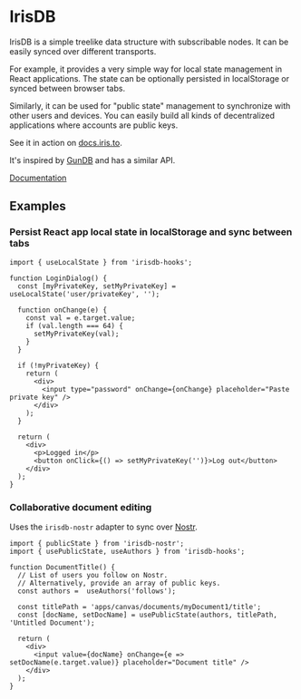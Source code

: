 IrisDB
======
IrisDB is a simple treelike data structure with subscribable nodes. It can be easily synced over different transports.
 
For example, it provides a very simple way for local state management in React applications. The state can be optionally persisted in localStorage or synced between browser tabs.

Similarly, it can be used for "public state" management to synchronize with other users and devices. You can easily build all kinds of decentralized applications where accounts are public keys.

See it in action on [docs.iris.to](https://docs.iris.to/).

It's inspired by [GunDB](https://github.com/amark/gun) and has a similar API.

[Documentation](https://irisdb.iris.to/)

## Examples

### Persist React app local state in localStorage and sync between tabs

```tsx
import { useLocalState } from 'irisdb-hooks';

function LoginDialog() {
  const [myPrivateKey, setMyPrivateKey] = useLocalState('user/privateKey', '');
  
  function onChange(e) {
    const val = e.target.value;
    if (val.length === 64) {
      setMyPrivateKey(val);
    }
  }

  if (!myPrivateKey) {
    return (
      <div>
        <input type="password" onChange={onChange} placeholder="Paste private key" />
      </div>
    );
  }
    
  return (
    <div>
      <p>Logged in</p>
      <button onClick={() => setMyPrivateKey('')}>Log out</button>
    </div>
  );
}
```


### Collaborative document editing

Uses the `irisdb-nostr` adapter to sync over [Nostr](https://nostr.com).

```tsx
import { publicState } from 'irisdb-nostr';
import { usePublicState, useAuthors } from 'irisdb-hooks';

function DocumentTitle() {
  // List of users you follow on Nostr.
  // Alternatively, provide an array of public keys.
  const authors =  useAuthors('follows');
  
  const titlePath = 'apps/canvas/documents/myDocument1/title';
  const [docName, setDocName] = usePublicState(authors, titlePath, 'Untitled Document');
    
  return (
    <div>
      <input value={docName} onChange={e => setDocName(e.target.value)} placeholder="Document title" />
    </div>
  );
}
```